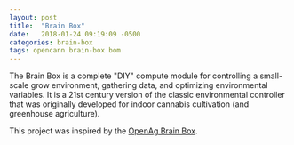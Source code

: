 ```yaml
---
layout: post
title:  "Brain Box"
date:   2018-01-24 09:19:09 -0500
categories: brain-box
tags: opencann brain-box bom
---
```


The Brain Box is a complete "DIY" compute module for controlling a small-scale grow environment, gathering data, and optimizing environmental variables. It is a 21st century version of the classic environmental controller that was originally developed for indoor cannabis cultivation (and greenhouse agriculture).

This project was inspired by the [OpenAg Brain Box](https://github.com/OpenAgInitiative/openag_brain_box).

